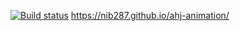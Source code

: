 [![Build status](https://ci.appveyor.com/api/projects/status/jcv06mn35rhg7vud?svg=true)](https://ci.appveyor.com/project/nib287/ahj-animation)
https://nib287.github.io/ahj-animation/
